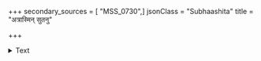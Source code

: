 +++
secondary_sources = [ "MSS_0730",]
jsonClass = "Subhaashita"
title = "अत्रास्मिन् सुतनु"

+++

<details><summary>Text</summary>

अत्रास्मिन् सुतनु लतागृहेऽस्ति रम्यं मालत्याः कुसुममनुच्चितं परेण।  
इत्युक्त्वा मृदुकरपल्लवं गृहीत्वा मुग्धाक्षी रहसि निनाय कोऽपि धन्यः॥
</details>
